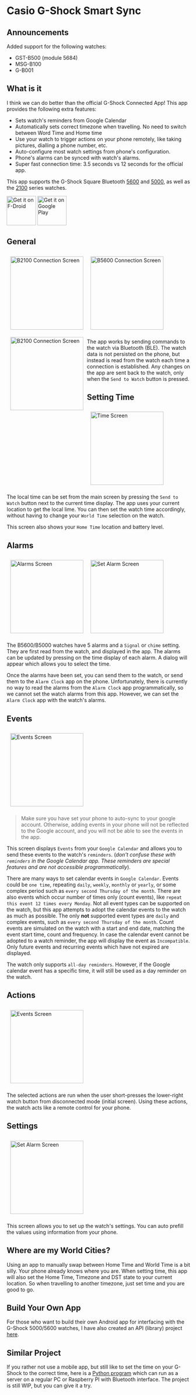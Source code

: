 # Casio G-Shock Smart Sync

## Announcements

Added support for the following watches:

- GST-B500 (module 5684)
- MSG-B100
- G-B001

## What is it
I think we can do better than the official G-Shock Connected App! This app provides the following extra features:

- Sets watch's reminders from Google Calendar
- Automatically sets correct timezone when travelling. No need to switch between Word Time and Home time
- Use your watch to trigger actions on your phone remotely, like taking pictures, dialling a phone number, etc.
- Auto-configure most watch settings from phone's configuration.
- Phone's alarms can be synced with watch's alarms.
- Super fast connection time: 3.5 seconds vs 12 seconds for the official app.

This app supports the G-Shock Square Bluetooth [5600](https://amzn.to/3Mt68Qb) and [5000](https://amzn.to/4194M13), as well as the [2100](https://amzn.to/3MUDCGY) series watches.

[<img src="https://fdroid.gitlab.io/artwork/badge/get-it-on.png"
     alt="Get it on F-Droid"
     height="80">](https://f-droid.org/packages/org.avmedia.gshockGoogleSync/)
[<img src="https://play.google.com/intl/en_us/badges/images/generic/en-play-badge.png"
     alt="Get it on Google Play"
     height="80">](https://play.google.com/store/apps/details?id=org.avmedia.gshockGoogleSync)

## General

<img src="fastlane/metadata/android/en-US/images/phoneScreenshots/mainscreen-b5600.png"
     alt="B5600 Connection Screen"
     width=200
     style="margin: 10px;" />
<img src="fastlane/metadata/android/en-US/images/phoneScreenshots/mainscreen-b2100.png"
     align="left"
     alt="B2100 Connection Screen"
     width=200
     style="margin: 10px;" />
<img src="fastlane/metadata/android/en-US/images/phoneScreenshots/mainscreen-dw-b5600.png"
     align="left"
     alt="B2100 Connection Screen"
     width=200
     style="margin: 10px;" />

The app works by sending commands to the watch via Bluetooth (BLE). The watch data is not persisted on the phone, but instead is read from the watch each time 
a connection is established. Any changes on the app are sent back to the watch, only when the `Send to Watch` button is pressed.  

## Setting Time
<img src="fastlane/metadata/android/en-US/images/phoneScreenshots/TimeScreen.png"
alt="Time Screen"
width=200
style="margin: 10px;" />

The local time can be set from the main screen by pressing the `Send to Watch` button next to the current time display. The app uses your current location to get the local lime.
You can then set the watch time accordingly, without having to change your `World Time` selection on the watch.

This screen also shows your `Home Time` location and battery level.

## Alarms

<img src="fastlane/metadata/android/en-US/images/phoneScreenshots/AlarmsScreen.png"
alt="Alarms Screen"
width=200
style="float: left; margin: 10px;" />

<img src="fastlane/metadata/android/en-US/images/phoneScreenshots/SetAlarmScreen.png"
alt="Set Alarm Screen"
width=200
style="margin: 10px;" />

The B5600/B5000 watches have 5 alarms and a `Signal` or `chime` setting. They are first read from the watch,
and displayed in the app. The alarms can be updated by pressing on the time display of each alarm. 
A dialog will appear which allows you to select the time.

Once the alarms have been set, you can send them to the watch, or send them to the `Alarm Clock` app on the phone. 
Unfortunately, there is currently no way to read the alarms from the `Alarm Clock` app programmatically, 
so we cannot set the watch alarms from this app. However, we can set the `Alarm Clock` app with the watch's alarms.

## Events
<img src="fastlane/metadata/android/en-US/images/phoneScreenshots/EventsScreen.png"
alt="Events Screen"
width=200
style="margin: 10px;" />

> Make sure you have set your phone to auto-sync to your google account. Otherwise, adding events in your phone will not be reflected to the Google account, and you will not be able to see the events in the app.

This screen displays `Events` from your `Google Calendar` and allows you to send these events to the watch's `reminders`.
(*don't confuse these with `reminders` in the Google Calendar app. These reminders are special features and are not accessible programmatically*).

There are many ways to set calendar events in `Google Calendar`. Events could be `one time`, repeating `daily`, `weekly`, `monthly` 
or `yearly`, or some complex period such as `every second Thursday of the month`. There are also events which occur number of 
times only (count events), like `repeat this event 12 times every Monday`. Not all event types can be supported on the watch, but this app 
attempts to adopt the calendar events to the watch as much as possible. The only **not** supported event types are `daily` and complex events, 
such as `every second Thursday of the month`. Count events are simulated on the watch with a start and end date, 
matching the event start time, count and frequency. In case the calendar event cannot be adopted to a watch reminder, 
the app will display the event as `Incompatible`. Only future events and recurring events which have not expired are displayed.

The watch only supports `all-day reminders`. However, if the Google calendar event has a specific time,
it will still be used as a day reminder on the watch.

## Actions
<img src="fastlane/metadata/android/en-US/images/phoneScreenshots/ActionsScreen.png"
alt="Events Screen"
width=200
style="margin: 10px;" />

The selected actions are run when the user short-presses the lower-right watch button from disconnected mode (initial screen). Using these actions, the watch acts like a remote control for your phone.

## Settings
<img src="fastlane/metadata/android/en-US/images/phoneScreenshots/Settings.png"
alt="Set Alarm Screen"
width=200
style="margin: 10px;" />

This screen allows you to set up the watch's settings. You can auto prefill the values using information from your phone.

## Where are my World Cities?
Using an app to manually swap between Home Time and World Time is a bit silly. Your phone already knows where you are. 
When setting time, this app will also set the Home Time, Timezone and DST state to your current location. 
So when travelling to another timezone, just set time and you are good to go.

## Build Your Own App
For those who want to build their own Android app for interfacing with the G-Shock 5000/5600 watches, I have also created an API (library) project [here](https://github.com/izivkov/GShockAPI). 

## Similar Project
If you rather not use a mobile app, but still like to set the time on your G-Shock to the correct time,
here is a [Python program](https://github.com/izivkov/GShockTimeServer) which can run as a server on a regular PC or Raspberry PI with Bluetooth interface.
The project is still WIP, but you can give it a try.



